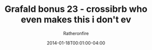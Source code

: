 ---
title: "Grafald bonus 23 - crossibrb who even makes this i don't ev"
type: "image"
date: 2014-01-18T00:01:00-04:00
draft: false
categories:
- comics
- collaborations
tags:
- grafald
image_path: "../img/2014/bonus_23.png"
alt_text: ""
author: "Ratheronfire"
---